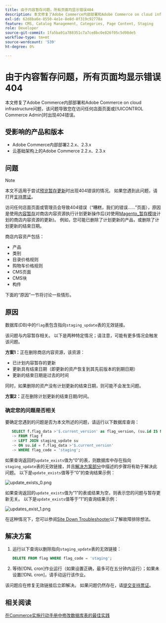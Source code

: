```yaml
---
title: 由于内容暂存问题，所有页面均显示错误404
description: 本文修复了Adobe Commerce内部部署和Adobe Commerce on cloud infrastructure问题，该问题导致您在访问任何店面页面或[!UICONTROL Commerce Admin]时出现404错误。
exl-id: 62d8ba6e-8550-4e1e-8e8d-8f319c92778a
feature: CMS, Catalog Management, Categories, Page Content, Staging
role: Developer
source-git-commit: 1fa5ba91a788351c7a7ce8bc0e826f05c5d98de5
workflow-type: tm+mt
source-wordcount: '539'
ht-degree: 0%

---
```


# 由于内容暂存问题，所有页面均显示错误404

本文修复了Adobe Commerce内部部署和Adobe Commerce on cloud infrastructure问题，该问题导致您在访问任何店面页面或[!UICONTROL Commerce Admin]时出现404错误。

## 受影响的产品和版本

* Adobe Commerce内部部署2.2.x、2.3.x
* 云基础架构上的Adobe Commerce 2.2.x、2.3.x

## 问题

>[!NOTE]
>
>本文不适用于尝试[预览暂存更新](https://experienceleague.adobe.com/zh-hans/docs/commerce-admin/content-design/guide-overview#preview-the-scheduled-change)时出现404错误的情况。 如果您遇到此问题，请打开[支持票证](https://experienceleague.adobe.com/zh-hans/docs/commerce-knowledge-base/kb/help-center-guide/magento-help-center-user-guide#support-case)。

访问任何店面页面或管理员会导致404错误（“糟糕，我们的错误……”页面），原因是使用[内容暂存](https://experienceleague.adobe.com/docs/commerce-admin/content-design/staging/content-staging.html?lang=zh-Hans)对商店内容资源执行计划更新操作后(对使用[Magento\_暂存模块](https://developer.adobe.com/commerce/php/module-reference/)计划的商店内容资源的更新)。 例如，您可能已删除了计划更新的产品，或删除了计划更新的结束日期。

商店内容资产包括：

* 产品
* 类别
* 目录价格规则
* 购物车价格规则
* CMS页面
* CMS块
* 构件

下面的“原因”一节将讨论一些情形。

## 原因

数据库(DB)中的`flag`表包含指向`staging_update`表的无效链接。

该问题与内容暂存相关。 以下是两种特定情况；请注意，可能有更多情况会触发该问题。

**方案1：**&#x200B;正在删除商店内容资源，该资源：

* 已计划内容暂存的更新
* 更新具有结束日期（即更新的资产恢复到其先前版本的到期日期）
* 更新的结束日期是过去的时间

同时，如果删除的资产没有计划更新的结束日期，则可能不会发生问题。

**方案2：**&#x200B;正在删除计划更新的结束日期/时间。

### 确定您的问题是否相关

要确定您遇到的问题是否为本文所述的问题，请运行以下数据库查询：

```sql
   SELECT f.flag_data >'$.current_version' as flag_version, (su.id IS NOT NULL) as update_exists
   -> FROM flag f
   -> LEFT JOIN staging_update su
   -> ON su.id = f.flag_data >'$.current_version'
   -> WHERE flag_code = 'staging';
```

如果查询返回的`update_exists`值为“0”的表，则数据库中存在指向`staging_update`表的无效链接，并且[解决方案部分](#solution)中描述的步骤将有助于解决此问题。 以下是`update_exists`值等于“0”的查询结果示例：

![update_exists_0.png](assets/update_exists_0.png)

如果查询返回的`update_exists`值为“1”的表或结果为空，则表示您的问题与暂存更新无关。 以下是`update_exists`值等于“1”的查询结果示例：

![updates_exist_1.png](assets/updates_exist_1.png)

在这种情况下，您可以参阅[Site Down Troubleshooter](https://experienceleague.adobe.com/zh-hans/docs/commerce-knowledge-base/kb/troubleshooting/site-down-or-unresponsive/magento-site-down-troubleshooter)以了解故障排除想法。

## 解决方案

1. 运行以下查询以删除指向`staging_update`表的无效链接：

   ```sql
   DELETE FROM flag WHERE flag_code = 'staging';
   ```

1. 等待[!DNL cron]作业运行（如果设置正确，最多可在五分钟内运行）；如果未设置[!DNL cron]，请手动运行该作业。

该问题应在修复无效链接后立即解决。 如果问题仍然存在，请[提交支持票证](https://experienceleague.adobe.com/zh-hans/docs/commerce-knowledge-base/kb/help-center-guide/magento-help-center-user-guide#support-case)。

## 相关阅读

[在Commerce实施行动手册中修改数据库表的最佳实践](https://experienceleague.adobe.com/zh-hans/docs/commerce-operations/implementation-playbook/best-practices/development/modifying-core-and-third-party-tables#why-adobe-recommends-avoiding-modifications)
